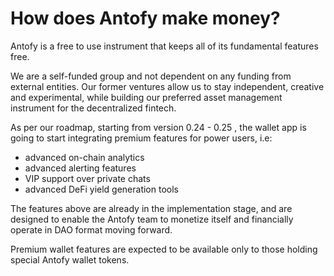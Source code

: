 # How does Antofy make money?

Antofy is a free to use instrument that keeps all of its fundamental features free.

We are a self-funded group and not dependent on any funding from external entities. Our former ventures allow us to stay independent, creative and experimental, while building our preferred asset management instrument for the decentralized fintech.

As per our roadmap, starting from version 0.24 - 0.25 , the wallet app is going to start integrating premium features for power users, i.e:

- advanced on-chain analytics
- advanced alerting features
- VIP support over private chats
- advanced DeFi yield generation tools

The features above are already in the implementation stage, and are designed to enable the Antofy team to monetize itself and financially operate in DAO format moving forward.

Premium wallet features are expected to be available only to those holding special Antofy wallet tokens.
